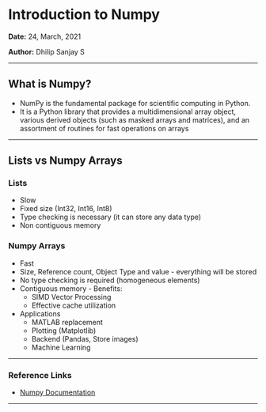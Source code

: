 # Introduction to Numpy

**Date:** 24, March, 2021

**Author:** Dhilip Sanjay S

---

## What is Numpy?
- NumPy is the fundamental package for scientific computing in Python. 
- It is a Python library that provides a multidimensional array object, various derived objects (such as masked arrays and matrices), and an assortment of routines for fast operations on arrays

---

## Lists vs Numpy Arrays
### Lists
- Slow 
- Fixed size (Int32, Int16, Int8)
- Type checking is necessary (it can store any data type)
- Non contiguous memory

### Numpy Arrays
- Fast
- Size, Reference count, Object Type and value - everything will be stored 
- No type checking is required (homogeneous elements)
- Contiguous memory - Benefits:
    - SIMD Vector Processing
    - Effective cache utilization
- Applications
    - MATLAB replacement
    - Plotting (Matplotlib)
    - Backend (Pandas, Store images)
    - Machine Learning

---

### Reference Links
- [Numpy Documentation](https://numpy.org/doc/stable/user/quickstart.html)

---